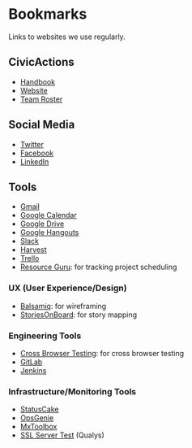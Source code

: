 # Bookmarks

Links to websites we use regularly.

## CivicActions

* [Handbook](https://github.com/CivicActions/handbook)
* [Website](https://civicactions.com/)
* [Team Roster](https://docs.google.com/spreadsheets/d/1mIuxn1pxwNjD2B9kpWgyT1NlAdlvPSZjGDNFvbi3aFs/edit)

## Social Media

* [Twitter](https://twitter.com/CivicActions)
* [Facebook](https://www.facebook.com/CivicActions/)
* [LinkedIn](https://www.linkedin.com/company-beta/54684/)

## Tools

* [Gmail](https://email.gsa.gov/)
* [Google Calendar](https://calendar.google.com)
* [Google Drive](https://drive.google.com/drive/u/0/)
* [Google Hangouts](https://hangouts.google.com/)
* [Slack](https://civicactions.slack.com)
* [Harvest](https://civicactions.harvestapp.com/time#)
* [Trello](https://trello.com/)
* [Resource Guru](https://civicactions.resourceguruapp.com/login): for tracking project scheduling

### UX (User Experience/Design)

* [Balsamiq](https://www.mybalsamiq.com/login): for wireframing
* [StoriesOnBoard](https://app.storiesonboard.com/login): for story mapping

### Engineering Tools

* [Cross Browser Testing](https://crossbrowsertesting.com): for cross browser testing
* [GitLab](https://git.civicactions.net/)
* [Jenkins](http://ci.civicactions.net/)

### Infrastructure/Monitoring Tools

* [StatusCake](https://app.statuscake.com/YourStatus.php)
* [OpsGenie](https://app.opsgenie.com/alert)
* [MxToolbox](https://mxtoolbox.com/SuperTool.aspx)
* [SSL Server Test](https://www.ssllabs.com/ssltest/) (Qualys)
